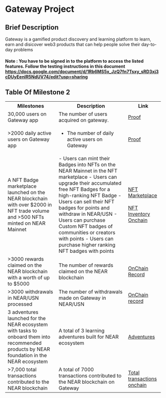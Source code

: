 #    Gateway Project

##    Brief Description
Gateway is a gamified product discovery and learning platform to learn, earn and disicover web3 products that can help people solve their day-to-day problems

#### Note : You have to be signed in to the platform to access the listed features. Follow the testing instructions in this document https://docs.google.com/document/d/1Rb6MS5x_JzQ7fn7Tsxy_sRD3xj3cDUyEenlR5NdUV74/edit?usp=sharing


##   Table Of Milestone 2
<table>
<tr>
<th>Milestones</th>
<th>Description</th>
<th>Link</th>
</tr>
<tr>
<td>30,000 users on Gateway app</td>
<td>The number of users acquired on gateway.</td>
<td><a href="https://explorer.mainnet.near.org/accounts/d6703c9355c03e20879de0eb7d92ca079496d9643ac4377b5224184697962b74" target="_blank"> Proof </a></td>
</tr>
<tr>
<td>>2000 daily active users on Gateway app</td>
<td>
<ul>
<li>The number of daily active users on Gateway</li>
</ul>
</td>
<td><a href="https://drive.google.com/file/d/1sE2Dg9MN53tXWS6lGS1jN7UqTZsfWYLo/view?usp=sharing" target="_blank"> Proof </a></td>
</tr>
<tr>
<td>A NFT Badge marketplace launched on the NEAR blockchain with over $2000 in NFT trade volume and >500 NFTs minted on NEAR Mainnet
</td>
<td>
- Users can mint their Badges into NFTs on the NEAR Mainnet in the NFT marketplace
- Users can upgrade their accumulated free NFT Badges for a high-ranking NFT Badge
- Users can sell their NFT badges for points and withdraw in NEAR/USN
- Users can purchase Custom NFT badges of communities or creators with points
- Users can purchase higher ranking NFT badges with points
</td>
<td><a href="https://marketplace.gatewayapp.co/" target="_blank"> NFT Marketplace</a>
<br/>
<br/>
<a href="https://nearblocks.io/nft-token/d6703c9355c03e20879de0eb7d92ca079496d9643ac4377b5224184697962b74/" target="_blank"> NFT Inventory Onchain</a></td>
</tr>
<tr>
<td> >3000 rewards claimed on the NEAR blockchain with a worth of up to $5000</td>
<td> 
The number of rewards claimed on the NEAR blockchain
</td>
<td><a href="https://nearblocks.io/address/d6703c9355c03e20879de0eb7d92ca079496d9643ac4377b5224184697962b74#" target="_blank"> OnChain Record </a></td>
</tr>

<tr>
<td>>3000 withdrawals in NEAR/USN processed</td>
<td> 
The number of withdrawals made on Gateway in NEAR/USN
</td>
<td><a href="https://nearblocks.io/address/d6703c9355c03e20879de0eb7d92ca079496d9643ac4377b5224184697962b74#" target="_blank"> OnChain record </a></td>
</tr>
<tr>
<td>3 adventures launched for the NEAR ecosystem with tasks to onboard them into recommended products by NEAR foundation in the NEAR ecosystem
 </td>
<td> 
A total of 3 learning adventures built for NEAR ecosystem
</td>
<td><a href="https://www.gatewayapp.co/adventures" target="_blank"> Adventures </a></td>
</tr>

<tr>
<td>>7,000 total transactions contributed to the NEAR blockchain</td>
<td> 
A total of 7000 transactions contributed to the NEAR blockchain on Gateway
</td>
<td><a href="https://nearblocks.io/address/d6703c9355c03e20879de0eb7d92ca079496d9643ac4377b5224184697962b74#" target="_blank"> Total transactions onchain </a></td>

</tr>
</table>
